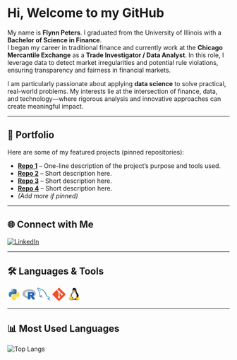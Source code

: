 # Hi, Welcome to my GitHub

My name is **Flynn Peters**. I graduated from the University of Illinois with a **Bachelor of Science in Finance**.  
I began my career in traditional finance and currently work at the **Chicago Mercantile Exchange** as a **Trade Investigator / Data Analyst**. In this role, I leverage data to detect market irregularities and potential rule violations, ensuring transparency and fairness in financial markets.  

I am particularly passionate about applying **data science** to solve practical, real-world problems. My interests lie at the intersection of finance, data, and technology—where rigorous analysis and innovative approaches can create meaningful impact.

---

## 📂 Portfolio

Here are some of my featured projects (pinned repositories):

- **[Repo 1](https://github.com/FlynnPeters15/REPO1)** – One-line description of the project’s purpose and tools used.  
- **[Repo 2](https://github.com/FlynnPeters15/REPO2)** – Short description here.  
- **[Repo 3](https://github.com/FlynnPeters15/REPO3)** – Short description here.  
- **[Repo 4](https://github.com/FlynnPeters15/REPO4)** – Short description here.  
- *(Add more if pinned)*

---

## 🌐 Connect with Me  

<a href="https://www.linkedin.com/in/flynn-peters-a3960a1b2/" target="_blank">
  <img src="https://upload.wikimedia.org/wikipedia/commons/c/ca/LinkedIn_logo_initials.png" alt="LinkedIn" height="40"/>
</a>

---

## 🛠️ Languages & Tools  

<p>
  <img alt="Python" height="30" src="https://raw.githubusercontent.com/devicons/devicon/master/icons/python/python-original.svg"/>
  <img alt="R" height="30" src="https://raw.githubusercontent.com/devicons/devicon/master/icons/r/r-original.svg"/>
  <img alt="SQL" height="30" src="https://raw.githubusercontent.com/devicons/devicon/master/icons/mysql/mysql-original.svg"/>
  <img alt="Git" height="30" src="https://raw.githubusercontent.com/devicons/devicon/master/icons/git/git-original.svg"/>
  <img alt="Linux" height="30" src="https://raw.githubusercontent.com/devicons/devicon/master/icons/linux/linux-original.svg"/>
  <!-- Add more icons if you use other languages/tools -->
</p>

---

## 📊 Most Used Languages  

![Top Langs](https://github-readme-stats.vercel.app/api/top-langs/?username=FlynnPeters15&layout=compact)
